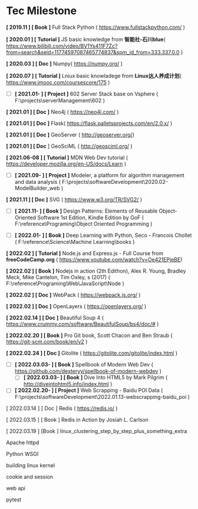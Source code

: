 # Tec Milestone

**[ 2019.11 ] [ Book ]** Full Stack Python ( https://www.fullstackpython.com/ )

**[ 2020.01 ] [ Tutorial ]** JS basic knowledge from **智能社-石川blue**( https://www.bilibili.com/video/BV1Ys411F7Zc?from=search&seid=11774597087465774837&spm_id_from=333.337.0.0 )

**[ 2020.03 ] [ Doc ]** Numpy( https://numpy.org/ )

**[ 2020.07 ] [ Tutorial ]** Lniux basic knowladege from **Linux达人养成计划**( https://www.imooc.com/coursescore/175 )

- [ ] **[ 2021.01- ] [ Project ]** 602 Server Stack base on Vsphere ( F:\projects\serverManagement\602 )

**[ 2021.01 ] [ Doc ]** Neo4j ( https://neo4j.com/ )

**[ 2021.01 ] [ Doc ]** Flask( https://flask.palletsprojects.com/en/2.0.x/ )

**[ 2021.01 ] [ Doc ]** GeoServer ( http://geoserver.org/)

**[ 2021.01 ] [ Doc** ] GeoSciML ( http://geosciml.org/ )

**[ 2021.06-08 ] [ Tutorial ]** MDN Web Dev tutorial ( https://developer.mozilla.org/en-US/docs/Learn )

- [ ] **[ 2021.09- ] [ Project ]** Modeler, a platform for algorithm management and  data analysis ( F:\projects\softwareDevelopment\2020.02-ModelBuilder_web )

**[ 2021.11 ] [ Doc ]** SVG ( https://www.w3.org/TR/SVG2/ )

- [ ] **[ 2021.11- ] [ Book ]** Design Patterns: Elements of Reusable Object-Oriented Software 1st Edition, Kindle Edition by GoF ( F:\reference\Programing\Object Oriented Programming )

- [ ] **[ 2022.01- ] [ Book ]** Deep Learning with Python, Seco - Francois Chollet ( F:\reference\Science\Machine Learning\books )

**[ 2022.02 ] [ Tutorial ]** Node.js and Express.js - Full Course from **freeCodeCamp.org** ( https://www.youtube.com/watch?v=Oe421EPjeBE)

**[ 2022.02 ] [ Book ]** Nodejs in action (2th Edithon), Alex R. Young, Bradley Meck, Mike Cantelon, Tim Oxley, s (2017) ( F:\reference\Programing\Web\JavaScript\Node )

**[ 2022.02 ] [ Doc ]** WebPack ( https://webpack.js.org/ )

**[ 2022.02 ] [ Doc ]** OpenLayers ( https://openlayers.org/ )

**[ 2022.02.14 ] [ Doc ]** Beautiful Soup 4 ( https://www.crummy.com/software/BeautifulSoup/bs4/doc/# )

**[ 2022.02.20 ] [ Book ]** Pro Git book, Scott Chacon and Ben Straub ( https://git-scm.com/book/en/v2 )

**[ 2022.02.24 ] [ Doc ]** Gitolite ( https://gitolite.com/gitolite/index.html )

- [ ] **[ 2022.03.03- ] [ Book ]** Spellbook of Modern Web Dev ( https://github.com/dexteryy/spellbook-of-modern-webdev )
  - [ ] **[ 2022.03.03- ] [ Book ]** Dive Into HTML5 by Mark Pilgrim ( http://diveintohtml5.info/index.html )
- [ ] **[ 2022.02.20- ] [ Project ]** Web Scrapping - Baidu POI Data ( F:\projects\softwareDevelopment\2022.01.13-webscrapping-baidu_poi )

[ 2022.03.14 ] [ Doc ] Redis ( https://redis.io/ )

[ 2022.03.15 ] [ Book ] Redis in Action by Josiah L. Carlson

[ 2022.03.19 ] [Book ] linux_clustering_step_by_step_plus_something_extra



Apache httpd

Python WSGI

building linux kernel

cookie and session

web api

pytest
